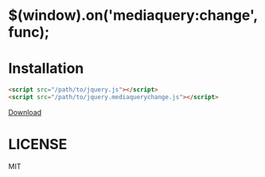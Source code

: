 $(window).on('mediaquery:change', func);
============================================

# Installation

```html
<script src="/path/to/jquery.js"></script>
<script src="/path/to/jquery.mediaquerychange.js"></script>
```

[Download](https://raw.githubusercontent.com/igari/jquery.mediaquerychange.js/gh-pages/jquery.mediaquerychange.js)

# LICENSE

MIT